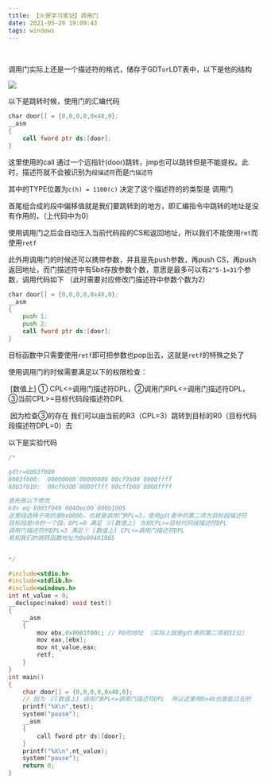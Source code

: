 ```yaml
---
title: 【火哥学习笔记】调用门
date: 2021-05-29 19:09:43
tags: windows
---
```


​	<!-- more -->

调用门实际上还是一个描述符的格式，储存于GDT`or`LDT表中，以下是他的结构

![](https://i.loli.net/2021/05/29/Vr7JqHCEs96oLRT.png)

以下是跳转时候，使用门的汇编代码

```asm
char door[] = {0,0,0,0,0x48,0};
__asm
{
	call fword ptr ds:[door];
}
```

这里使用的call 通过一个远指针(door)跳转，jmp也可以跳转但是不能提权。此时，描述符就不会被识别为`段描述符`而是`门描述符`

其中的TYPE位置为`c(h) = 1100(c)` 决定了这个描述符的的类型是 调用门

首尾组合成的段中偏移值就是我们要跳转到的地方，即汇编指令中跳转的地址是没有作用的，（上代码中为0）

使用调用门之后会自动压入当前代码段的CS和返回地址，所以我们不能使用`ret`而使用`retf`

此外用调用门的时候还可以携带参数，并且是先push参数，再push CS，再push返回地址，而门描述符中有5bit存放参数个数，意思是最多可以有`2^5-1=31`个参数，调用代码如下  （此时需要对应修改门描述符中参数个数为2）

```asm
char door[] = {0,0,0,0,0x48,0};
__asm
{
	push 1;
	push 2;
	call fword ptr ds:[door];
}
```

目标函数中只需要使用`retf`即可把参数也pop出去，这就是`retf`的特殊之处了

使用调用门的时候需要满足以下的权限检查：

​	[数值上] ① CPL<=调用门描述符DPL，②调用门RPL<=调用门描述符DPL，③当前CPL>=目标代码段描述符DPL

​	因为检查③的存在 我们可以由当前的R3（CPL=3）跳转到目标的R0（目标代码段描述符DPL=0）去

以下是实验代码

```c
/*

gdtr=8003f000
8003f000:  00000000`00000000 00cf9b00`0000ffff
8003f010:  00cf9300`0000ffff 00cffb00`0000ffff

首先做以下修改
kd> eq 8003f048 0040ec00`000b1005 
这里段选择子用的是0x000b，也就是调用门RPL=3，使用gdt表中的第二项为目标段描述符 
目标段是r0的一个段，DPL=0 满足 ③[数值上] 当前CPL>=目标代码段描述符DPL 
调用门描述符的DPL=3 满足① [数值上] CPL<=调用门描述符DPL
易知我们的跳转函数地址为0x00401005


*/

#include<stdio.h>
#include<stdlib.h>
#include<windows.h>
int nt_value = 0;
__declspec(naked) void test()
{
	__asm
	{
		mov ebx,0x8003f00c; // R0的地址 （实际上就是gdt表的第二项前32位）
		mov eax,[ebx];
		mov nt_value,eax;
		retf;
	}
}
int main()
{
	char door[] = {0,0,0,0,0x48,0}; 
    // 因为 ②[数值上] 调用门RPL<=调用门描述符DPL  所以这里用0x4b也是能过去的
	printf("%X\n",test);
	system("pause");
	__asm
	{
		call fword ptr ds:[door];
	}
	printf("%X\n",nt_value);
	system("pause");
	return 0;
}

```





